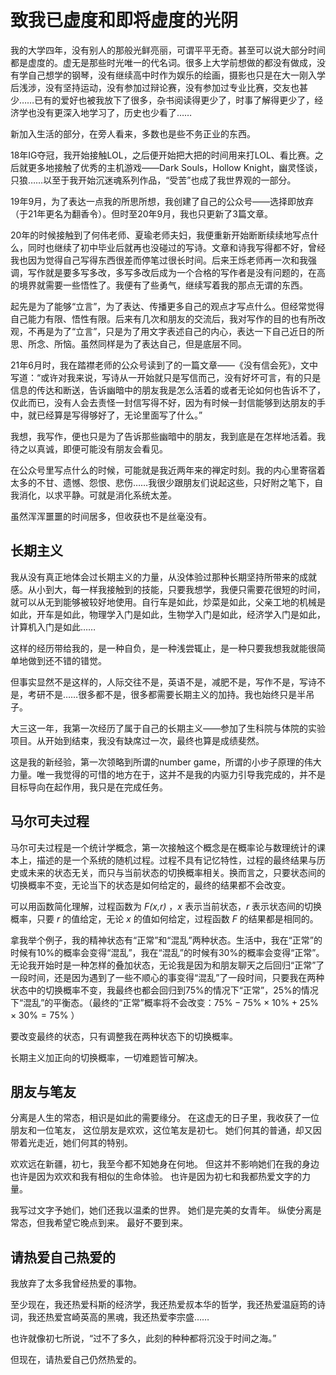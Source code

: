# 致我已虚度和即将虚度的光阴

我的大学四年，没有别人的那般光鲜亮丽，可谓平平无奇。甚至可以说大部分时间都是虚度的。虚无是那些时光唯一的代名词。很多上大学前想做的都没有做成，没有学自己想学的钢琴，没有继续高中时作为娱乐的绘画，摄影也只是在大一刚入学后浅涉，没有坚持运动，没有参加过辩论赛，没有参加过专业比赛，交友也甚少……已有的爱好也被我放下了很多，杂书阅读得更少了，时事了解得更少了，经济学也没有更深入地学习了，历史也少看了……

新加入生活的部分，在旁人看来，多数也是些不务正业的东西。

18年IG夺冠，我开始接触LOL，之后便开始把大把的时间用来打LOL、看比赛。之后就更多地接触了优秀的主机游戏——Dark Souls，Hollow Knight，幽灵怪谈，只狼……以至于我开始沉迷魂系列作品，“受苦”也成了我世界观的一部分。

19年9月，为了表达一点我的所思所想，我创建了自己的公众号——选择即放弃（于21年更名为翻香令）。但时至20年9月，我也只更新了3篇文章。

20年的时候接触到了何伟老师、夏瑜老师夫妇，我便重新开始断断续续地写点什么，同时也继续了初中毕业后就再也没碰过的写诗。文章和诗我写得都不好，曾经我也因为觉得自己写得东西很差而停笔过很长时间。后来王烁老师再一次和我强调，写作就是要多写多改，多写多改后成为一个合格的写作者是没有问题的，在高的境界就需要一些悟性了。我便有了些勇气，继续写着我的那点无谓的东西。

起先是为了能够“立言”，为了表达、传播更多自己的观点才写点什么。但经常觉得自己能力有限、悟性有限。后来有几次和朋友的交流后，我对写作的目的也有所改观，不再是为了“立言”，只是为了用文字表述自己的内心，表达一下自己近日的所思、所念、所恼。虽然同样是为了表达自己，但是底层不同。

21年6月时，我在踏襟老师的公众号读到了的一篇文章——《没有信会死》，文中写道：“或许对我来说，写诗从一开始就只是写信而己，没有好坏可言，有的只是信息的传达和断送，告诉幽暗中的朋友我是怎么活着的或者无论如何也告诉不了，仅此而已，没有人会去责怪一封信写得不好，因为有时候一封信能够到达朋友的手中，就已经算是写得够好了，无论里面写了什么。”

我想，我写作，便也只是为了告诉那些幽暗中的朋友，我到底是在怎样地活着。我待之以真诚，即便可能没有朋友会看见。

在公众号里写点什么的时候，可能就是我近两年来的禅定时刻。我的内心里寄宿着太多的不甘、遗憾、怨恨、悲伤……我很少跟朋友们说起这些，只好附之笔下，自我消化，以求平静。可就是消化系统太差。

虽然浑浑噩噩的时间居多，但收获也不是丝毫没有。

## 长期主义

我从没有真正地体会过长期主义的力量，从没体验过那种长期坚持所带来的成就感。从小到大，每一样我接触到的技能，只要我想学，我便只需要花很短的时间，就可以从无到能够被较好地使用。自行车是如此，炒菜是如此，父亲工地的机械是如此，开车是如此，物理学入门是如此，生物学入门是如此，经济学入门是如此，计算机入门是如此……

这样的经历带给我的，是一种自负，是一种浅尝辄止，是一种只要我想我就能很简单地做到还不错的错觉。

但事实显然不是这样的，人际交往不是，英语不是，减肥不是，写作不是，写诗不是，考研不是……很多都不是，很多都需要长期主义的加持。我也始终只是半吊子。

大三这一年，我第一次经历了属于自己的长期主义——参加了生科院与体院的实验项目。从开始到结束，我没有缺席过一次，最终也算是成绩斐然。

这是我的新经验，第一次领略到所谓的number game，所谓的小步子原理的伟大力量。唯一我觉得的可惜的地方在于，这并不是我的内驱力引导我完成的，并不是目标导向在起作用，我只是在完成任务。

## 马尔可夫过程

马尔可夫过程是一个统计学概念，第一次接触这个概念是在概率论与数理统计的课本上，描述的是一个系统的随机过程。过程不具有记忆特性，过程的最终结果与历史或未来的状态无关，而只与当前状态的切换概率相关。换而言之，只要状态间的切换概率不变，无论当下的状态是如何给定的，最终的结果都不会改变。

可以用函数简化理解，过程函数为 _F(x,r)_ ，_x_ 表示当前状态，_r_ 表示状态间的切换概率，只要 _r_ 的值给定，无论 _x_ 的值如何给定，过程函数 _F_ 的结果都是相同的。

拿我举个例子，我的精神状态有“正常”和“混乱”两种状态。生活中，我在“正常”的时候有10%的概率会变得“混乱”，我在“混乱”的时候有30%的概率会变得“正常”。无论我开始时是一种怎样的叠加状态，无论我是因为和朋友聊天之后回归“正常”了一段时间，还是因为遇到了一些不顺心的事变得“混乱”了一段时间，只要我在两种状态中的切换概率不变，我最终也都会回归到75%的情况下“正常”，25%的情况下“混乱”的平衡态。（最终的“正常”概率将不会改变：$75\% - 75\% \times 10\% + 25\% \times 30\% = 75\%$ ）

要改变最终的状态，只有调整我在两种状态下的切换概率。

长期主义加正向的切换概率，一切难题皆可解决。

## 朋友与笔友

分离是人生的常态，相识是如此的需要缘分。 
在这虚无的日子里，我收获了一位朋友和一位笔友， 
这位朋友是欢欢，这位笔友是初七。 
她们何其的普通，却又因带着光走近，她们何其的特别。

欢欢远在新疆，初七，我至今都不知她身在何地。 
但这并不影响她们在我的身边 
也许是因为欢欢和我有相似的生命体验。 
也许是因为初七和我都热爱文字的力量。

我写过文字予她们，她们还我以温柔的世界。 
她们是完美的女青年。 
纵使分离是常态，但我希望它晚点到来。 
最好不要到来。

## 请热爱自己热爱的

我放弃了太多我曾经热爱的事物。

至少现在，我还热爱科斯的经济学，我还热爱叔本华的哲学，我还热爱温庭筠的诗词，我还热爱宫崎英高的黑魂，我还热爱李宗盛……

也许就像初七所说，“过不了多久，此刻的种种都将沉没于时间之海。”

但现在，请热爱自己仍然热爱的。